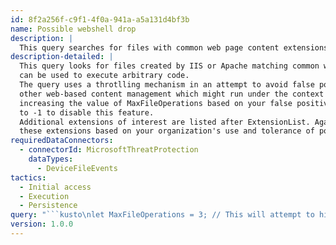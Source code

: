 ```yaml
---
id: 8f2a256f-c9f1-4f0a-941a-a5a131d4bf3b
name: Possible webshell drop
description: |
  This query searches for files with common web page content extensions created by IIS or Apache that could run arbitrary code. It includes a throttling mechanism to reduce false positive detections for web-based content management.
description-detailed: |
  This query looks for files created by IIS or Apache matching common web page content extensions which
  can be used to execute arbitrary code.
  The query uses a throtlling mechanism in an attempt to avoid false positive detections for WebDAV or
  other web-based content management which might run under the context of the webserver process. Consider
  increasing the value of MaxFileOperations based on your false positive detection tolerance, or set it
  to -1 to disable this feature.
  Additional extensions of interest are listed after ExtensionList. Again, consider including \ excluding
  these extensions based on your organization's use and tolerance of potential false positive detections.
requiredDataConnectors:
  - connectorId: MicrosoftThreatProtection
    dataTypes:
      - DeviceFileEvents
tactics:
  - Initial access
  - Execution
  - Persistence
query: "```kusto\nlet MaxFileOperations = 3; // This will attempt to hide WebDAV publish operations by looking for file operations less than 'x' in a 5 minute period\nlet MaxAge = ago(7d); // This is how far back the query will search\nlet ExtensionList = pack_array('asp','aspx','aar','ascx','ashx','asmx','c','cfm','cgi','jsp','jspx','php','pl');//,'exe','dll','js','jar','py','ps1','psm1','cmd','psd1','java','wsf','vbs') Commented ones may cause false positive detection - add at will\nlet IncludeTemp = false; // whether to include files that contain \\temp\\ in their path\nlet PossibleShells = DeviceFileEvents \n| where Timestamp  > MaxAge \n    and InitiatingProcessFileName in~('w3wp.exe','httpd.exe') \n    and (IncludeTemp or FolderPath  !contains @'\\temp\\')\n    and ActionType in ('FileCreated', 'FileRenamed', 'FileModified')\n| extend extension = tolower(tostring(split(FileName,'.')[-1]))\n    , TimeBin = bin(Timestamp, 5m)\n| where extension in (ExtensionList);\nPossibleShells\n| summarize count() by DeviceId, TimeBin\n| where MaxFileOperations == -1 or count_ < MaxFileOperations\n| join kind=rightsemi PossibleShells on DeviceId, TimeBin\n```"
version: 1.0.0
---
```


